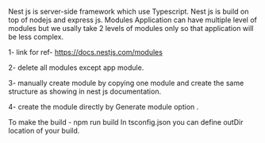 Nest js is server-side framework which use Typescript.
Nest js is build on top of nodejs and express js.
Modules
Application can have multiple level of modules but we usally take 2 levels of modules only so that application will be less complex.


1- link for ref-
https://docs.nestjs.com/modules

2- delete all modules except app module.

3- manually create module by copying one module and create the same structure
as showing in nest js documentation.

4- create the module directly by Generate module option .


To make the build - npm run build
In tsconfig.json you can define outDir location of your build.
